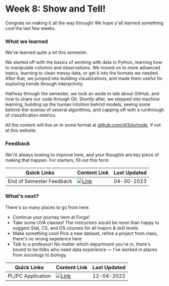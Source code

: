 # Week 8: Show and Tell!
 
Congrats on making it all the way through! We hope y'all learned something cool the last few weeks.

### What we learned

We've learned quite a lot this semester. 

We started off with the basics of working with data in Python, learning how to manipulate columns and observations. We moved on to more advanced topics, learning to clean messy data, or get it into the formats we needed. After that, we jumped into building visualizations, and made them useful for exploring trends through interactivity. 

Halfway through the semester, we took an aside to talk about GitHub, and how to share our code through Git. Shortly after, we stepped into machine learning, building up the human intuition behind models, seeing some behind-the-scenes of several algorithms, and capping off with a runthrough of classification metrics.

All the content will live on in some format at [github.com/dt3zjy/node](https://github.com/dt3zjy/node), if not at this website. 

### Feedback

We're always looking to improve here, and your thoughts are key piece of making that happen. For starters, fill out this form:

| **Quick Links**                   | Content Link    | Last Updated |
| ---------------                | --------------- | ----------   |
| End of Semester Feedback | [![Link](../tools/buttons/open-forms.svg)](https://forms.gle/LGbuf5X1YRP1Vgse6) | 04-30-2023 |

### What's next?

There's so many places to go from here. 

- Continue your journey here at Forge!
- Take some UVA classes! The instructors would be more than happy to suggest Stat, CS, and DS courses for all majors & skill levels
- Make something cool! Pick a new dataset, refine a project from class, there's no wrong expeience here
- Talk to a professor! No matter which department you're in, there's bound to be folks who need data experience — I've worked in places from sociology to biology.


| **Quick Links**                   | Content Link    | Last Updated |
| ---------------                | --------------- | ----------   |
| PL/PC Application | [![Link](../tools/buttons/open-forms.svg)](https://docs.google.com/forms/d/e/1FAIpQLScisfFAWn_Q7UWxAP7eMPyxj5Vraevnrwng-47EXsSi2CMcRg/viewform) | 12-04-2022 |